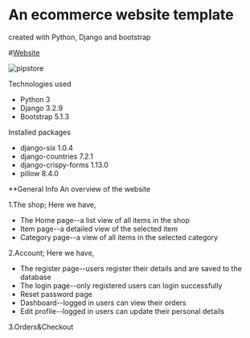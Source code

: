 # An ecommerce website template
created with Python, Django and bootstrap


#[Website](pipeloluwadebayo.pythonanywhere.com)

![pipstore ](https://user-images.githubusercontent.com/81034876/174474751-6e644484-0b75-4baa-b701-ff68a9fae306.png)


Technologies used

- Python 3
- Django 3.2.9
- Bootstrap 5.1.3

Installed packages

- django-six 1.0.4
- django-countries 7.2.1
- django-crispy-forms 1.13.0
- pillow 8.4.0


**General Info
An overview of the website

1.The shop; Here we have,

- The Home page--a list view of all items in the shop
- Item page--a detailed view of the selected item
- Category page--a view of all items in the selected category


2.Account; Here we have,

- The register page--users register their details and are saved to the database
- The login page--only registered users can login successfully
- Reset password page
- Dashboard--logged in users can view their orders
- Edit profile--logged in users can update their personal details

 
3.Orders&Checkout
